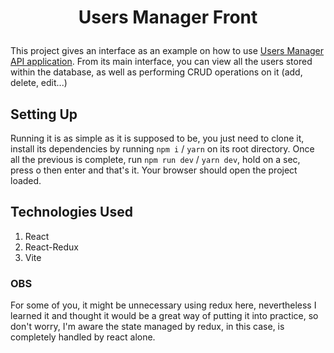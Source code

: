 # <p align='center'>Users Manager Front</p>

This project gives an interface as an example on how to use [Users Manager API application](https://github.com/Cristiano-Perogil/user-manager-api). From its main interface, you can view all the users stored within the database, as well as performing CRUD operations on it (add, delete, edit...)

## Setting Up

Running it is as simple as it is supposed to be, you just need to clone it, install its dependencies by running `npm i` / `yarn` on its root directory. Once all the previous is complete, run `npm run dev` / `yarn dev`, hold on a sec, press o then enter and that's it. Your browser should open the project loaded.

## Technologies Used

1. React
2. React-Redux
3. Vite

### OBS

For some of you, it might be unnecessary using redux here, nevertheless I learned it and thought it would be a great way of putting it into practice, so don't worry, I'm aware the state managed by redux, in this case, is completely handled by react alone.
